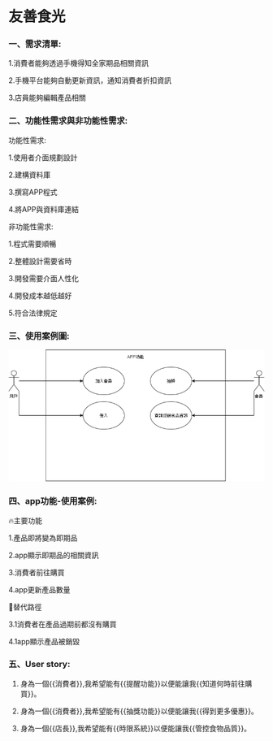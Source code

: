 # 友善食光

### 一、需求清單:
1.消費者能夠透過手機得知全家期品相關資訊

2.手機平台能夠自動更新資訊，通知消費者折扣資訊

3.店員能夠編輯產品相關

### 二、功能性需求與非功能性需求:

功能性需求:

1.使用者介面規劃設計

2.建構資料庫

3.撰寫APP程式

4.將APP與資料庫連結


非功能性需求:

1.程式需要順暢

2.整體設計需要省時

3.開發需要介面人性化

4.開發成本越低越好

5.符合法律規定

### 三、使用案例圖:
![使用案例圖](使用案例圖.png)

### 四、app功能-使用案例:

                                 
🔥主要功能 

1.產品即將變為即期品                                     

2.app顯示即期品的相關資訊

3.消費者前往購買
 
4.app更新產品數量

🌊替代路徑

3.1消費者在產品過期前都沒有購買 

4.1app顯示產品被銷毀

### 五、User story:

1. 身為一個{{消費者}},我希望能有{{提醒功能}}以便能讓我{{知道何時前往購買}}。

2. 身為一個{{消費者}},我希望能有{{抽獎功能}}以便能讓我{{得到更多優惠}}。

3. 身為一個{{店長}},我希望能有{{時限系統}}以便能讓我{{管控食物品質}}。
